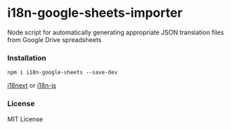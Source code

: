# i18n-google-sheets-importer

Node script for automatically generating appropriate JSON translation files from Google Drive spreadsheets

### Installation

```
npm i i18n-google-sheets --save-dev
```

[i18next](https://github.com/i18next/i18next) or [i18n-js](https://github.com/fnando/i18n-js)

### License

MIT License
